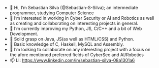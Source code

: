 - 👋 Hi, I’m Sebastian Silva (@Sebastian-S-Silva); an intermediate programmer, studying Computer Science
- 👀 I’m interested in working in Cyber Security or AI and Robotics as well as creating and collaborating on interesting projects in general.
- 🌱 I’m currently improving my Python, JS, C/C++ and a bit of Web Development. 
- 💪 Solid grasp on Java, JS(as well as HTML/CSS) and Python.
- 📖 Basic knowledge of C, Haskell, MySQL and Assembly.
- 💞️ I’m looking to collaborate on any interesting project with a focus on the afore mentioned preferred fields of CyberSec and AI/Robotics
- 📫 LI: https://www.linkedin.com/in/sebastian-silva-08a1301a6

<!---
v01d53t/v01d53t is a ✨ special ✨ repository because its `README.md` (this file) appears on your GitHub profile.
You can click the Preview link to take a look at your changes.
--->
